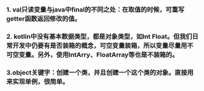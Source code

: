 ### 1. val只读变量与java中final的不同之处：在取值的时候，可重写getter函数返回修改的值。

### 2. kotlin中没有基本数据类型，都是对象类型，如Int Float。但我们日常开发中仍要有是否装箱的概念，可空变量装箱，所以变量尽量用不可空变量。另外，使用IntArry、FloatArray等也是不装箱的。
      
### 3.object关键字：创建一个类，并且创建一个这个类的对象。直接用来实现单例，很简单。





